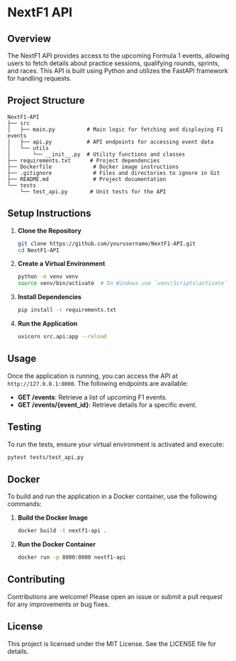 # NextF1 API

## Overview
The NextF1 API provides access to the upcoming Formula 1 events, allowing users to fetch details about practice sessions, qualifying rounds, sprints, and races. This API is built using Python and utilizes the FastAPI framework for handling requests.

## Project Structure
```
NextF1-API
├── src
│   ├── main.py          # Main logic for fetching and displaying F1 events
│   ├── api.py           # API endpoints for accessing event data
│   └── utils
│       └── __init__.py  # Utility functions and classes
├── requirements.txt      # Project dependencies
├── Dockerfile             # Docker image instructions
├── .gitignore             # Files and directories to ignore in Git
├── README.md              # Project documentation
└── tests
    └── test_api.py       # Unit tests for the API
```

## Setup Instructions

1. **Clone the Repository**
   ```bash
   git clone https://github.com/yourusername/NextF1-API.git
   cd NextF1-API
   ```

2. **Create a Virtual Environment**
   ```bash
   python -m venv venv
   source venv/bin/activate  # On Windows use `venv\Scripts\activate`
   ```

3. **Install Dependencies**
   ```bash
   pip install -r requirements.txt
   ```

4. **Run the Application**
   ```bash
   uvicorn src.api:app --reload
   ```

## Usage
Once the application is running, you can access the API at `http://127.0.0.1:8000`. The following endpoints are available:

- **GET /events**: Retrieve a list of upcoming F1 events.
- **GET /events/{event_id}**: Retrieve details for a specific event.

## Testing
To run the tests, ensure your virtual environment is activated and execute:
```bash
pytest tests/test_api.py
```

## Docker
To build and run the application in a Docker container, use the following commands:

1. **Build the Docker Image**
   ```bash
   docker build -t nextf1-api .
   ```

2. **Run the Docker Container**
   ```bash
   docker run -p 8000:8000 nextf1-api
   ```

## Contributing
Contributions are welcome! Please open an issue or submit a pull request for any improvements or bug fixes.

## License
This project is licensed under the MIT License. See the LICENSE file for details.